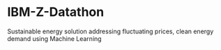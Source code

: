 # IBM-Z-Datathon
Sustainable energy solution addressing fluctuating prices, clean energy demand using Machine Learning
